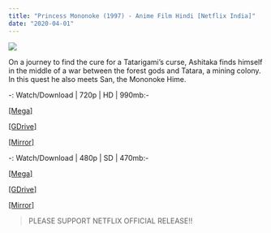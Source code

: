 ```yaml
---
title: "Princess Mononoke (1997) - Anime Film Hindi [Netflix India]"
date: "2020-04-01"
---
```


[![](https://1.bp.blogspot.com/-AqsebC0EYxE/XoQFOhvg9cI/AAAAAAAAC2Q/BDjjTah5nuw2_nRPiMOdxtUCESVFzXjtQCLcBGAsYHQ/s400/Princess-Mononoke-1200x675.jpg)](https://1.bp.blogspot.com/-AqsebC0EYxE/XoQFOhvg9cI/AAAAAAAAC2Q/BDjjTah5nuw2_nRPiMOdxtUCESVFzXjtQCLcBGAsYHQ/s1600/Princess-Mononoke-1200x675.jpg)

  

On a journey to find the cure for a Tatarigami’s curse, Ashitaka finds himself in the middle of a war between the forest gods and Tatara, a mining colony. In this quest he also meets San, the Mononoke Hime.  
  

\-: Watch/Download | 720p | HD | 990mb:-

  

[\[Mega\]](https://gplinks.co/EG90)

[\[GDrive\]](https://gplinks.co/ZG69G)

[\[Mirror\]](https://gplinks.co/iwcl)

  

\-: Watch/Download | 480p | SD | 470mb:-

  

[\[Mega\]](https://gplinks.co/Wp0dmH)

[\[GDrive\]](https://gplinks.co/XCsL5RUB)

[\[Mirror\]](https://gplinks.co/1ROMYGb)

  

  

> PLEASE SUPPORT NETFLIX OFFICIAL RELEASE!!
